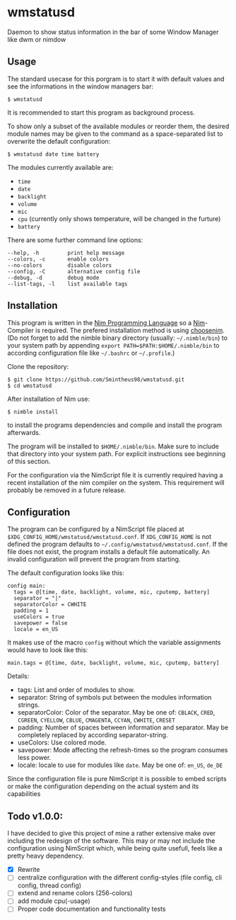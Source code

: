 # wmstatusd
Daemon to show status information in the bar of some Window Manager like dwm or nimdow


## Usage
The standard usecase for this porgram is to start it with default values and see the informations in the window managers bar:
```
$ wmstatusd
```
It is recommended to start this program as background process.


To show only a subset of the available modules or reorder them, the desired module names may be given to the command as a space-separated list to overwrite the default configuration:
```
$ wmstatusd date time battery
```
The modules currently available are:
 - `time`
 - `date`
 - `backlight`
 - `volume`
 - `mic`
 - `cpu`    (currently only shows temperature, will be changed in the furture)
 - `battery`


There are some further command line options:
```
--help, -h         print help message
--colors, -c       enable colors
--no-colors        disable colors
--config, -C       alternative config file
--debug, -d        debug mode
--list-tags, -l    list available tags
```


## Installation
This program is written in the [Nim Programming Language](https://nim-lang.org) so a [Nim](https://github.com/nim-lang/Nim/)-Compiler is required.
The prefered installation method is using [choosenim](https://github.com/dom96/choosenim).
(Do not forget to add the nimble binary directory (usually: `~/.nimble/bin`) to your system path by appending `export PATH=$PATH:$HOME/.nimble/bin` to according configuration file like `~/.bashrc` or `~/.profile`.)

Clone the repository:
```
$ git clone https://github.com/Smintheus98/wmstatusd.git
$ cd wmstatusd
```

After installation of Nim use:
```
$ nimble install
```
to install the programs dependencies and compile and install the program afterwards.

The program will be installed to `$HOME/.nimble/bin`.
Make sure to include that directory into your system path.
For explicit instructions see beginning of this section.

For the configuration via the NimScript file it is currently required having a recent installation of the nim compiler on the system.
This requirement will probably be removed in a future release.


## Configuration
The program can be configured by a NimScript file placed at `$XDG_CONFIG_HOME/wmstatusd/wmstatusd.conf`. If `XDG_CONFIG_HOME` is not defined the program defaults to `~/.config/wmstatusd/wmstatusd.conf`.
If the file does not exist, the program installs a default file automatically.
An invalid configuration will prevent the program from starting.

The default configuration looks like this:
```
config main:
  tags = @[time, date, backlight, volume, mic, cputemp, battery]
  separator = "|"
  separatorColor = CWHITE
  padding = 1
  useColors = true
  savepower = false
  locale = en_US
```
It makes use of the macro `config` without which the variable assignments would have to look like this:
```
main.tags = @[time, date, backlight, volume, mic, cputemp, battery]
```

Details:
 - tags: List and order of modules to show.
 - separator: String of symbols put between the modules information strings.
 - separatorColor: Color of the separator. May be one of:
    `CBLACK`, `CRED`, `CGREEN`, `CYELLOW`, `CBLUE`, `CMAGENTA`, `CCYAN`, `CWHITE`, `CRESET`
 - padding: Number of spaces between information and separator. May be completely replaced by according separator-string.
 - useColors: Use colored mode.
 - savepower: Mode affecting the refresh-times so the program consumes less power.
 - locale: locale to use for modules like `date`. May be one of:
    `en_US`, `de_DE`

Since the configuration file is pure NimScript it is possible to embed scripts or make the configuration depending on the actual system and its capabilities

## Todo v1.0.0:
I have decided to give this project of mine a rather extensive make over including the redesign of the software.
This may or may not include the configuration using NimScript which, while being quite usefull, feels like a pretty heavy dependency.
 - [x] Rewrite
 - [ ] centralize configuration with the different config-styles (file config, cli config, thread config)
 - [ ] extend and rename colors (256-colors)
 - [ ] add module cpu(-usage)
 - [ ] Proper code documentation and functionality tests
